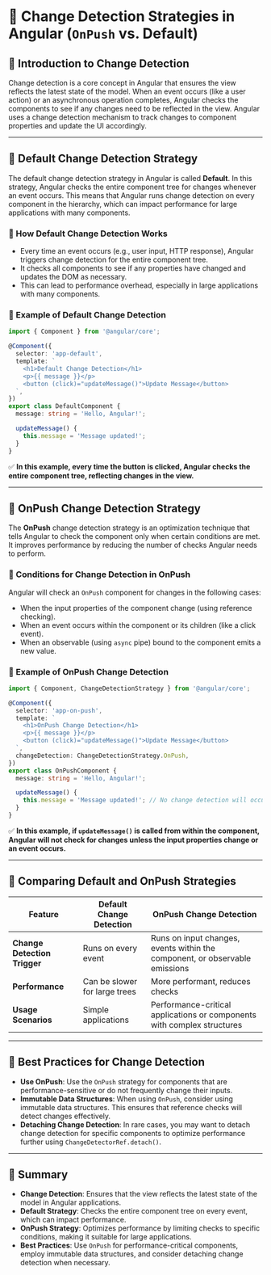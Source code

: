 # **🚀 Change Detection Strategies in Angular (`OnPush` vs. Default)**  

## **🔹 Introduction to Change Detection**  
Change detection is a core concept in Angular that ensures the view reflects the latest state of the model. When an event occurs (like a user action) or an asynchronous operation completes, Angular checks the components to see if any changes need to be reflected in the view. Angular uses a change detection mechanism to track changes to component properties and update the UI accordingly.

---

## **🔹 Default Change Detection Strategy**  
The default change detection strategy in Angular is called **Default**. In this strategy, Angular checks the entire component tree for changes whenever an event occurs. This means that Angular runs change detection on every component in the hierarchy, which can impact performance for large applications with many components.

### **📌 How Default Change Detection Works**
- Every time an event occurs (e.g., user input, HTTP response), Angular triggers change detection for the entire component tree.
- It checks all components to see if any properties have changed and updates the DOM as necessary.
- This can lead to performance overhead, especially in large applications with many components.

### **📌 Example of Default Change Detection**
```typescript
import { Component } from '@angular/core';

@Component({
  selector: 'app-default',
  template: `
    <h1>Default Change Detection</h1>
    <p>{{ message }}</p>
    <button (click)="updateMessage()">Update Message</button>
  `,
})
export class DefaultComponent {
  message: string = 'Hello, Angular!';

  updateMessage() {
    this.message = 'Message updated!';
  }
}
```
✅ **In this example, every time the button is clicked, Angular checks the entire component tree, reflecting changes in the view.**

---

## **🔹 OnPush Change Detection Strategy**  
The **OnPush** change detection strategy is an optimization technique that tells Angular to check the component only when certain conditions are met. It improves performance by reducing the number of checks Angular needs to perform.

### **📌 Conditions for Change Detection in OnPush**
Angular will check an `OnPush` component for changes in the following cases:
- When the input properties of the component change (using reference checking).
- When an event occurs within the component or its children (like a click event).
- When an observable (using `async` pipe) bound to the component emits a new value.

### **📌 Example of OnPush Change Detection**
```typescript
import { Component, ChangeDetectionStrategy } from '@angular/core';

@Component({
  selector: 'app-on-push',
  template: `
    <h1>OnPush Change Detection</h1>
    <p>{{ message }}</p>
    <button (click)="updateMessage()">Update Message</button>
  `,
  changeDetection: ChangeDetectionStrategy.OnPush,
})
export class OnPushComponent {
  message: string = 'Hello, Angular!';

  updateMessage() {
    this.message = 'Message updated!'; // No change detection will occur if called from outside
  }
}
```
✅ **In this example, if `updateMessage()` is called from within the component, Angular will not check for changes unless the input properties change or an event occurs.**

---

## **🔹 Comparing Default and OnPush Strategies**
| Feature                     | Default Change Detection     | OnPush Change Detection        |
|-----------------------------|------------------------------|---------------------------------|
| **Change Detection Trigger** | Runs on every event           | Runs on input changes, events within the component, or observable emissions |
| **Performance**             | Can be slower for large trees | More performant, reduces checks  |
| **Usage Scenarios**         | Simple applications           | Performance-critical applications or components with complex structures |

---

## **🔹 Best Practices for Change Detection**
- **Use OnPush**: Use the `OnPush` strategy for components that are performance-sensitive or do not frequently change their inputs.
- **Immutable Data Structures**: When using `OnPush`, consider using immutable data structures. This ensures that reference checks will detect changes effectively.
- **Detaching Change Detection**: In rare cases, you may want to detach change detection for specific components to optimize performance further using `ChangeDetectorRef.detach()`.

---

## **🚀 Summary**
- **Change Detection**: Ensures that the view reflects the latest state of the model in Angular applications.
- **Default Strategy**: Checks the entire component tree on every event, which can impact performance.
- **OnPush Strategy**: Optimizes performance by limiting checks to specific conditions, making it suitable for large applications.
- **Best Practices**: Use `OnPush` for performance-critical components, employ immutable data structures, and consider detaching change detection when necessary.

